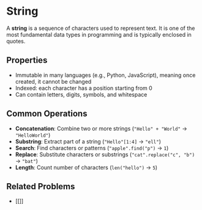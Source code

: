 # String

A **string** is a sequence of characters used to represent text. It is one of the most fundamental data types in programming and is typically enclosed in quotes.

## Properties

- Immutable in many languages (e.g., Python, JavaScript), meaning once created, it cannot be changed
- Indexed: each character has a position starting from 0
- Can contain letters, digits, symbols, and whitespace

## Common Operations

- **Concatenation**: Combine two or more strings (`"Hello" + "World"` → `"HelloWorld"`)
- **Substring**: Extract part of a string (`"Hello"[1:4]` → `"ell"`)
- **Search**: Find characters or patterns (`"apple".find("p")` → `1`)
- **Replace**: Substitute characters or substrings (`"cat".replace("c", "b")` → `"bat"`)
- **Length**: Count number of characters (`len("hello")` → `5`)

## Related Problems

- [[]]